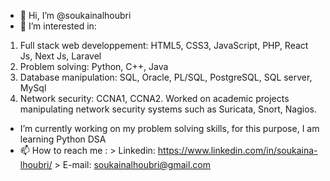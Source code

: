 - 👋 Hi, I’m @soukainalhoubri
- 👀 I’m interested in:
 1. Full stack web developpement: HTML5, CSS3, JavaScript, PHP, React Js, Next Js, Laravel
 2. Problem solving: Python, C++, Java
 3. Database manipulation: SQL, Oracle, PL/SQL, PostgreSQL, SQL server, MySql
 4. Network security: CCNA1, CCNA2. Worked on academic projects manipulating network security systems such as Suricata, Snort, Nagios.
-  I’m currently working on my problem solving skills, for this purpose, I am learning Python DSA
- 📫 How to reach me :
      > Linkedin: https://www.linkedin.com/in/soukaina-lhoubri/
      > E-mail: soukainalhoubri@gmail.com


